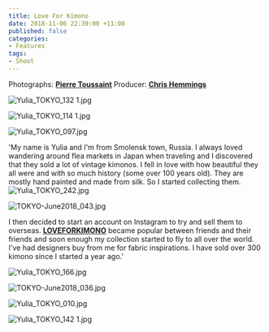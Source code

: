 ```yaml
---
title: Love For Kimono
date: 2018-11-06 22:39:00 +11:00
published: false
categories:
- Features
tags:
- Shoot
---
```


Photographs: **[Pierre Toussaint](https://www.instagram.com/pierretoussaint/)**
Producer: **[Chris Hemmings](https://www.instagram.com/contactstudios/)**

![Yulia_TOKYO_132 1.jpg](/uploads/Yulia_TOKYO_132%201.jpg)

![Yulia_TOKYO_114 1.jpg](/uploads/Yulia_TOKYO_114%201.jpg)

![Yulia_TOKYO_097.jpg](/uploads/Yulia_TOKYO_097.jpg)

'My name is Yulia and I'm from Smolensk town, Russia. I always loved wandering around flea markets in Japan when traveling and I discovered that they sold a lot of vintage kimonos. I fell in love with how beautiful they all were and with so much history (some over 100 years old). They are mostly hand painted and made from silk. So I started collecting them.
![Yulia_TOKYO_242.jpg](/uploads/Yulia_TOKYO_242.jpg)

![TOKYO-June2018_043.jpg](/uploads/TOKYO-June2018_043.jpg)

I then decided to start an account on Instagram to try and sell them to overseas. **[LOVEFORKIMONO](https://www.instagram.com/loveforkimono/)** became popular between friends and their friends and soon enough my collection started to fly to all over the world. I've had designers buy from me for fabric inspirations. I have sold over 300 kimono since I started a year ago.'

![Yulia_TOKYO_166.jpg](/uploads/Yulia_TOKYO_166.jpg)

![TOKYO-June2018_036.jpg](/uploads/TOKYO-June2018_036.jpg)

![Yulia_TOKYO_010.jpg](/uploads/Yulia_TOKYO_010.jpg)

![Yulia_TOKYO_142 1.jpg](/uploads/Yulia_TOKYO_142%201.jpg)